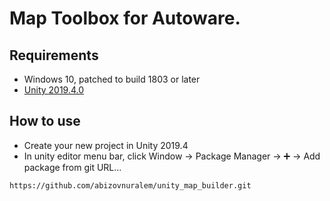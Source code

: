 # Map Toolbox for Autoware.
## Requirements
* Windows 10, patched to build 1803 or later
* [Unity 2019.4.0](https://store.unity.com/download?ref=personal)

## How to use
* Create your new project in Unity 2019.4
* In unity editor menu bar, click Window -> Package Manager -> ➕ -> Add package from git URL...
```
https://github.com/abizovnuralem/unity_map_builder.git
```

